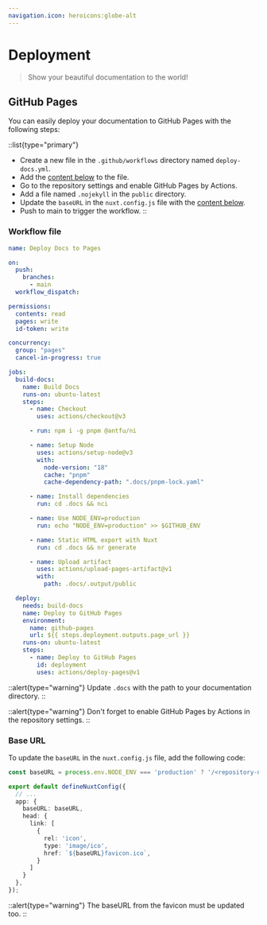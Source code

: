 ```yaml
---
navigation.icon: heroicons:globe-alt
---
```


# Deployment

> Show your beautiful documentation to the world!

## GitHub Pages

You can easily deploy your documentation to GitHub Pages with the following steps:

::list{type="primary"}
- Create a new file in the `.github/workflows` directory named `deploy-docs.yml`.
- Add the [content below](#workflow-file) to the file.
- Go to the repository settings and enable GitHub Pages by Actions.
- Add a file named `.nojekyll` in the `public` directory.
- Update the `baseURL` in the `nuxt.config.js` file with the [content below]().
- Push to main to trigger the workflow.
::

### Workflow file

```yaml [.github/workflows/deploy-docs.yml]
name: Deploy Docs to Pages

on:
  push:
    branches:
      - main
  workflow_dispatch:

permissions:
  contents: read
  pages: write
  id-token: write

concurrency:
  group: "pages"
  cancel-in-progress: true

jobs:
  build-docs:
    name: Build Docs
    runs-on: ubuntu-latest
    steps:
      - name: Checkout
        uses: actions/checkout@v3

      - run: npm i -g pnpm @antfu/ni

      - name: Setup Node
        uses: actions/setup-node@v3
        with:
          node-version: "18"
          cache: "pnpm"
          cache-dependency-path: ".docs/pnpm-lock.yaml"

      - name: Install dependencies
        run: cd .docs && nci

      - name: Use NODE_ENV=production
        run: echo "NODE_ENV=production" >> $GITHUB_ENV

      - name: Static HTML export with Nuxt
        run: cd .docs && nr generate

      - name: Upload artifact
        uses: actions/upload-pages-artifact@v1
        with:
          path: .docs/.output/public

  deploy:
    needs: build-docs
    name: Deploy to GitHub Pages
    environment:
      name: github-pages
      url: ${{ steps.deployment.outputs.page_url }}
    runs-on: ubuntu-latest
    steps:
      - name: Deploy to GitHub Pages
        id: deployment
        uses: actions/deploy-pages@v1
```

::alert{type="warning"}
Update `.docs` with the path to your documentation directory.
::

::alert{type="warning"}
Don't forget to enable GitHub Pages by Actions in the repository settings.
::

### Base URL

To update the `baseURL` in the `nuxt.config.js` file, add the following code:

```ts
const baseURL = process.env.NODE_ENV === 'production' ? '/<repository-name/' : '/'

export default defineNuxtConfig({
  // ...
  app: {
    baseURL: baseURL,
    head: {
      link: [
        {
          rel: 'icon',
          type: 'image/ico',
          href: `${baseURL}favicon.ico`,
        }
      ]
    }
  },
});
```

::alert{type="warning"}
The baseURL from the favicon must be updated too.
::
